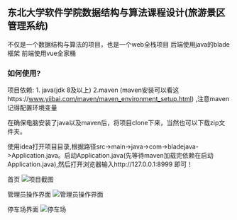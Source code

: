 ## 东北大学软件学院数据结构与算法课程设计(旅游景区管理系统)

不仅是一个数据结构与算法的项目，也是一个web全栈项目
后端使用java的blade框架
前端使用vue全家桶

### 如何使用?
项目依赖: 1. java(jdk 8及以上)   2.maven (maven安装可以看这https://www.yiibai.com/maven/maven_environment_setup.html) ,注意maven记得配置环境变量

在确保电脑安装了java以及maven后，将项目clone下来，当然也可以下载zip文件夹。

使用idea打开项目目录,根据路径src->main->java->com->bladejava->Application.java。启动Application.java(先等待maven加载完依赖在启动Application.java),然后打开浏览器输入http://127.0.0.1:8999 即可！

首页
![项目截图](https://ww1.sinaimg.cn/large/007i4MEmgy1fzfkv06colj311y0i6myr.jpg)

管理员操作界面
![管理员操作界面](https://ww1.sinaimg.cn/large/007i4MEmgy1fzfkze6xnvj311g0i9754.jpg)

停车场界面
![停车场](https://ww1.sinaimg.cn/large/007i4MEmgy1fzfl17a2uwj311i0igdgy.jpg)
